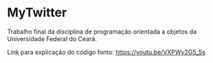 # MyTwitter
Trabalho final da disciplina de programação orientada a objetos da Universidade Federal do Ceará.

Link para explicação do código fonto:
https://youtu.be/VXPWy2G5_5s

